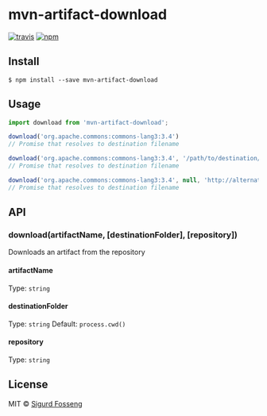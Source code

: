 # mvn-artifact-download
[![travis][travis-image]][travis-url]
[![npm][npm-image]][npm-url]

[travis-image]: https://img.shields.io/travis/laat/mvn-dl.svg?style=flat&branch=master
[travis-url]: https://travis-ci.org/laat/mvn-dl
[npm-image]: https://img.shields.io/npm/v/mvn-artifact-download.svg?style=flat
[npm-url]: https://npmjs.org/package/mvn-artifact-download

## Install

```
$ npm install --save mvn-artifact-download
```

## Usage

```js
import download from 'mvn-artifact-download';

download('org.apache.commons:commons-lang3:3.4')
// Promise that resolves to destination filename

download('org.apache.commons:commons-lang3:3.4', '/path/to/destination/dir')
// Promise that resolves to destination filename

download('org.apache.commons:commons-lang3:3.4', null, 'http://alternative.repo')
// Promise that resolves to destination filename
```

## API

### download(artifactName, [destinationFolder], [repository])

Downloads an artifact from the repository

#### artifactName

Type: `string`

#### destinationFolder

Type: `string`
Default: `process.cwd()`

#### repository

Type: `string`

## License

MIT © [Sigurd Fosseng](http://github.com/laat)
